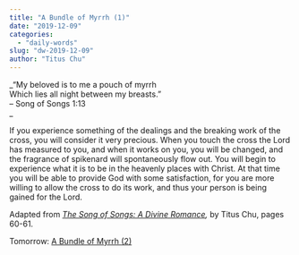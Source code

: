 ```yaml
---
title: "A Bundle of Myrrh (1)"
date: "2019-12-09"
categories: 
  - "daily-words"
slug: "dw-2019-12-09"
author: "Titus Chu"
---
```


_“My beloved is to me a pouch of myrrh  
Which lies all night between my breasts.”  
– Song of Songs 1:13  
_

If you experience something of the dealings and the breaking work of the cross, you will consider it very precious. When you touch the cross the Lord has measured to you, and when it works on you, you will be changed, and the fragrance of spikenard will spontaneously flow out. You will begin to experience what it is to be in the heavenly places with Christ. At that time you will be able to provide God with some satisfaction, for you are more willing to allow the cross to do its work, and thus your person is being gained for the Lord.

Adapted from _[The Song of Songs: A Divine Romance](/song-of-songs-dr "Go to the listing for this book."),_ by Titus Chu, pages 60-61.

Tomorrow: [A Bundle of Myrrh (2)](/dw-2019-12-10)
